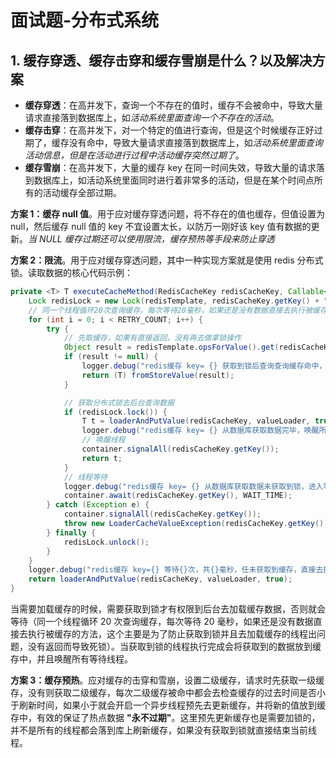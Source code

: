 # 面试题-分布式系统

## 1. 缓存穿透、缓存击穿和缓存雪崩是什么？以及解决方案

- **缓存穿透**：在高并发下，查询一个不存在的值时，缓存不会被命中，导致大量请求直接落到数据库上，如*活动系统里面查询一个不存在的活动*。
- **缓存击穿**：在高并发下，对一个特定的值进行查询，但是这个时候缓存正好过期了，缓存没有命中，导致大量请求直接落到数据库上，如*活动系统里面查询活动信息，但是在活动进行过程中活动缓存突然过期了*。
- **缓存雪崩**：在高并发下，大量的缓存 key 在同一时间失效，导致大量的请求落到数据库上，如活动系统里面同时进行着非常多的活动，但是在某个时间点所有的活动缓存全部过期。

**方案 1：缓存 null 值**。用于应对缓存穿透问题，将不存在的值也缓存，但值设置为 null，然后缓存 null 值的 key 不宜设置太长，以防万一刚好该 key 值有数据的更新。*当 NULL 缓存过期还可以使用限流，缓存预热等手段来防止穿透*

**方案 2：限流**。用于应对缓存穿透问题，其中一种实现方案就是使用 redis 分布式锁。读取数据的核心代码示例：

```java
private <T> T executeCacheMethod(RedisCacheKey redisCacheKey, Callable<T> valueLoader) {
    Lock redisLock = new Lock(redisTemplate, redisCacheKey.getKey() + "_sync_lock");
    // 同一个线程循环20次查询缓存，每次等待20毫秒，如果还是没有数据直接去执行被缓存的方法
    for (int i = 0; i < RETRY_COUNT; i++) {
        try {
            // 先取缓存，如果有直接返回，没有再去做拿锁操作
            Object result = redisTemplate.opsForValue().get(redisCacheKey.getKey());
            if (result != null) {
                logger.debug("redis缓存 key= {} 获取到锁后查询查询缓存命中，不需要执行被缓存的方法", redisCacheKey.getKey());
                return (T) fromStoreValue(result);
            }

            // 获取分布式锁去后台查询数据
            if (redisLock.lock()) {
                T t = loaderAndPutValue(redisCacheKey, valueLoader, true);
                logger.debug("redis缓存 key= {} 从数据库获取数据完毕，唤醒所有等待线程", redisCacheKey.getKey());
                // 唤醒线程
                container.signalAll(redisCacheKey.getKey());
                return t;
            }
            // 线程等待
            logger.debug("redis缓存 key= {} 从数据库获取数据未获取到锁，进入等待状态，等待{}毫秒", redisCacheKey.getKey(), WAIT_TIME);
            container.await(redisCacheKey.getKey(), WAIT_TIME);
        } catch (Exception e) {
            container.signalAll(redisCacheKey.getKey());
            throw new LoaderCacheValueException(redisCacheKey.getKey(), e);
        } finally {
            redisLock.unlock();
        }
    }
    logger.debug("redis缓存 key={} 等待{}次，共{}毫秒，任未获取到缓存，直接去执行被缓存的方法", redisCacheKey.getKey(), RETRY_COUNT, RETRY_COUNT * WAIT_TIME, WAIT_TIME);
    return loaderAndPutValue(redisCacheKey, valueLoader, true);
}
```

当需要加载缓存的时候，需要获取到锁才有权限到后台去加载缓存数据，否则就会等待（同一个线程循环 20 次查询缓存，每次等待 20 毫秒，如果还是没有数据直接去执行被缓存的方法，这个主要是为了防止获取到锁并且去加载缓存的线程出问题，没有返回而导致死锁）。当获取到锁的线程执行完成会将获取到的数据放到缓存中，并且唤醒所有等待线程。

**方案 3：缓存预热**。应对缓存的击穿和雪崩，设置二级缓存，请求时先获取一级缓存，没有则获取二级缓存，每次二级缓存被命中都会去检查缓存的过去时间是否小于刷新时间，如果小于就会开启一个异步线程预先去更新缓存，并将新的值放到缓存中，有效的保证了热点数据 **"永不过期"**。这里预先更新缓存也是需要加锁的，并不是所有的线程都会落到库上刷新缓存，如果没有获取到锁就直接结束当前线程。
